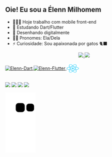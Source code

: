 ## Oie! Eu sou a Élenn Milhomem

- 👩🏾‍💻 Hoje trabalho com mobile front-end
- 🌱 Estudando Dart/Flutter
- 🎨 Desenhando digitalmente
- 👩🏾 Pronomes: Ela/Dela
- ⚡ Curiosidade: Sou apaixonada por gatos 🐈‍⬛

<div align="center">
  <a href="https://github.com/elennmilhomem">
  <img height="180em" src="https://github-readme-stats.vercel.app/api?username=elennmilhomem&show_icons=true&theme=synthwave&include_all_commits=true&count_private=true"/>
  <img height="180em" src="https://github-readme-stats.vercel.app/api/top-langs/?username=elennmilhomem&layout=compact&langs_count=7&theme=synthwave"/>  
</div>  
  <div style="display: inline_block"><br>
  <img align="center" alt="Elenn-Dart" height="30" width="40" src="https://cdn.jsdelivr.net/gh/devicons/devicon/icons/dart/dart-original.svg">
  <img align="center" alt="Elenn-Flutter" height="30" width="40" src="https://cdn.jsdelivr.net/gh/devicons/devicon/icons/flutter/flutter-original.svg">
  <img align="center" alt="Elenn-React" height="30" width="40" src="https://raw.githubusercontent.com/devicons/devicon/master/icons/react/react-original.svg">
</div>
  
  ##
  
   
<div> 
  <a href="https://www.instagram.com/elenn.milhomem/?hl=pt" target="_blank"><img src="https://img.shields.io/badge/-Instagram-%23E4405F?style=for-the-badge&logo=instagram&logoColor=white" target="_blank"></a>
    <a href="https://www.linkedin.com/in/%C3%A9lenn-milhomem/" target="_blank"><img src="https://img.shields.io/badge/-LinkedIn-%230077B5?style=for-the-badge&logo=linkedin&logoColor=white" target="_blank"></a> 
  <a href = "mailto:elenndypaulla@gmail.com"><img src="https://img.shields.io/badge/-Gmail-%23333?style=for-the-badge&logo=gmail&logoColor=white" target="_blank"></a>
  <a href = "https://www.behance.net/elennmilhomem"><img src="https://aleen42.github.io/badges/src/behance.svg" target="_blank"></a>

 
  ![Snake animation](https://github.com/rafaballerini/rafaballerini/blob/output/github-contribution-grid-snake.svg)
 
</div>
